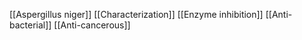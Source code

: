 [[Aspergillus niger]]
[[Characterization]]
[[Enzyme inhibition]]
[[Anti-bacterial]]
[[Anti-cancerous]]

